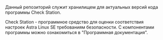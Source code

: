 Данный репозиторий служит хранилищем для актуальных версий кода программы Check Station.

Check Station - программное средство для оценки соответствия настроек Astra Linux SE требованиям безопасности. С компонентами программы можно ознакомиться в "Программная документация".
